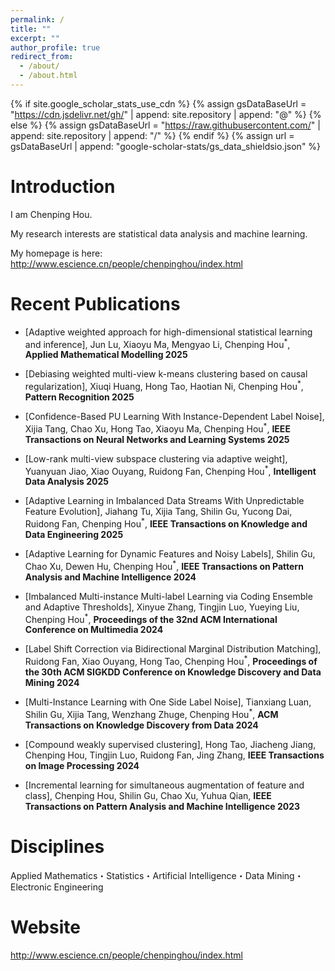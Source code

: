 ```yaml
---
permalink: /
title: ""
excerpt: ""
author_profile: true
redirect_from: 
  - /about/
  - /about.html
---
```


{% if site.google_scholar_stats_use_cdn %}
{% assign gsDataBaseUrl = "https://cdn.jsdelivr.net/gh/" | append: site.repository | append: "@" %}
{% else %}
{% assign gsDataBaseUrl = "https://raw.githubusercontent.com/" | append: site.repository | append: "/" %}
{% endif %}
{% assign url = gsDataBaseUrl | append: "google-scholar-stats/gs_data_shieldsio.json" %}

<span class='anchor' id='about-me'></span>

# Introduction
I am Chenping Hou.

My research interests are statistical data analysis and machine learning.

My homepage is here:
http://www.escience.cn/people/chenpinghou/index.html


# Recent Publications 

- [Adaptive weighted approach for high-dimensional statistical learning and inference], Jun Lu, Xiaoyu Ma, Mengyao Li, Chenping Hou<sup>*</sup>, **Applied Mathematical Modelling 2025**

- [Debiasing weighted multi-view k-means clustering based on causal regularization], Xiuqi Huang, Hong Tao, Haotian Ni, Chenping Hou<sup>*</sup>, **Pattern Recognition 2025**

- [Confidence-Based PU Learning With Instance-Dependent Label Noise], Xijia Tang, Chao Xu, Hong Tao, Xiaoyu Ma, Chenping Hou<sup>*</sup>, **IEEE Transactions on Neural Networks and Learning Systems 2025**

- [Low-rank multi-view subspace clustering via adaptive weight], Yuanyuan Jiao, Xiao Ouyang, Ruidong Fan, Chenping Hou<sup>*</sup>, **Intelligent Data Analysis 2025**

- [Adaptive Learning in Imbalanced Data Streams With Unpredictable Feature Evolution], Jiahang Tu, Xijia Tang, Shilin Gu, Yucong Dai, Ruidong Fan, Chenping Hou<sup>*</sup>, **IEEE Transactions on Knowledge and Data Engineering 2025**

- [Adaptive Learning for Dynamic Features and Noisy Labels], Shilin Gu, Chao Xu, Dewen Hu, Chenping Hou<sup>*</sup>, **IEEE Transactions on Pattern Analysis and Machine Intelligence 2024**

- [Imbalanced Multi-instance Multi-label Learning via Coding Ensemble and Adaptive Thresholds], Xinyue Zhang, Tingjin Luo, Yueying Liu, Chenping Hou<sup>*</sup>, **Proceedings of the 32nd ACM International Conference on Multimedia 2024**

- [Label Shift Correction via Bidirectional Marginal Distribution Matching], Ruidong Fan, Xiao Ouyang, Hong Tao, Chenping Hou<sup>*</sup>, **Proceedings of the 30th ACM SIGKDD Conference on Knowledge Discovery and Data Mining 2024**

- [Multi-Instance Learning with One Side Label Noise], Tianxiang Luan, Shilin Gu, Xijia Tang, Wenzhang Zhuge, Chenping Hou<sup>*</sup>, **ACM Transactions on Knowledge Discovery from Data 2024**

- [Compound weakly supervised clustering], Hong Tao, Jiacheng Jiang, Chenping Hou, Tingjin Luo, Ruidong Fan, Jing Zhang, **IEEE Transactions on Image Processing 2024**

- [Incremental learning for simultaneous augmentation of feature and class], Chenping Hou, Shilin Gu, Chao Xu, Yuhua Qian, **IEEE Transactions on Pattern Analysis and Machine Intelligence 2023**





# Disciplines
Applied Mathematics・Statistics・Artificial Intelligence・Data Mining・Electronic Engineering

# Website
http://www.escience.cn/people/chenpinghou/index.html


